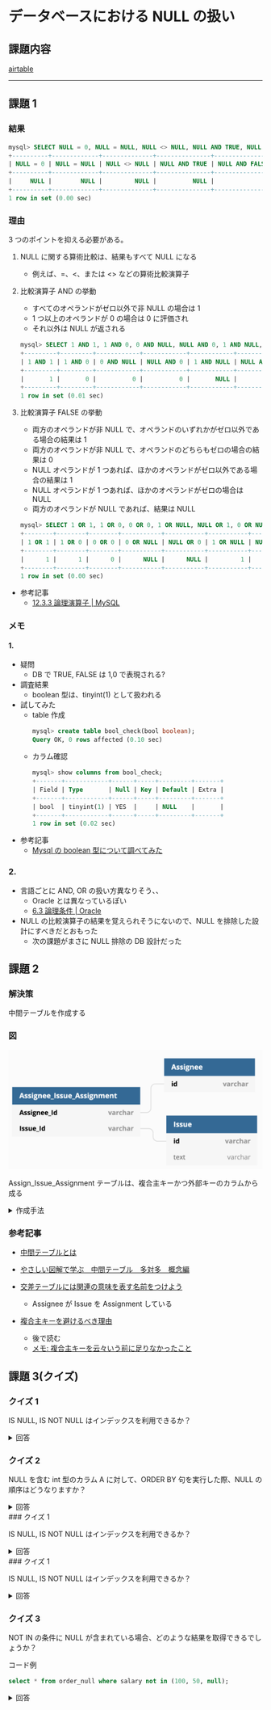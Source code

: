 # データベースにおける NULL の扱い

## 課題内容

[airtable](https://airtable.com/tblTnXBXFOYJ0J7lZ/viwyi8muFtWUlhNKG/rec8vi5umvjrlebyz?blocks=hide)

---

## 課題 1

### 結果

```sql
mysql> SELECT NULL = 0, NULL = NULL, NULL <> NULL, NULL AND TRUE, NULL AND FALSE, NULL OR TRUE;
+----------+-------------+--------------+---------------+----------------+--------------+
| NULL = 0 | NULL = NULL | NULL <> NULL | NULL AND TRUE | NULL AND FALSE | NULL OR TRUE |
+----------+-------------+--------------+---------------+----------------+--------------+
|     NULL |        NULL |         NULL |          NULL |              0 |            1 |
+----------+-------------+--------------+---------------+----------------+--------------+
1 row in set (0.00 sec)
```

### 理由

3 つのポイントを抑える必要がある。

1. NULL に関する算術比較は、結果もすべて NULL になる

   - 例えば、=、<、または <> などの算術比較演算子

2. 比較演算子 AND の挙動

   - すべてのオペランドがゼロ以外で非 NULL の場合は 1
   - 1 つ以上のオペランドが 0 の場合は 0 に評価され
   - それ以外は NULL が返される

   ```sql
   mysql> SELECT 1 AND 1, 1 AND 0, 0 AND NULL, NULL AND 0, 1 AND NULL, NULL AND 1, NULL AND NULL;
   +---------+---------+------------+------------+------------+------------+---------------+
   | 1 AND 1 | 1 AND 0 | 0 AND NULL | NULL AND 0 | 1 AND NULL | NULL AND 1 | NULL AND NULL |
   +---------+---------+------------+------------+------------+------------+---------------+
   |       1 |       0 |          0 |          0 |       NULL |       NULL |          NULL |
   +---------+---------+------------+------------+------------+------------+---------------+
   1 row in set (0.01 sec)
   ```

3. 比較演算子 FALSE の挙動

   - 両方のオペランドが非 NULL で、オペランドのいずれかがゼロ以外である場合の結果は 1
   - 両方のオペランドが非 NULL で、オペランドのどちらもゼロの場合の結果は 0
   - NULL オペランドが 1 つあれば、ほかのオペランドがゼロ以外である場合の結果は 1
   - NULL オペランドが 1 つあれば、ほかのオペランドがゼロの場合は NULL
   - 両方のオペランドが NULL であれば、結果は NULL

   ```sql
   mysql> SELECT 1 OR 1, 1 OR 0, 0 OR 0, 1 OR NULL, NULL OR 1, 0 OR NULL, NULL OR 0, NULL OR NULL;
   +--------+--------+--------+-----------+-----------+-----------+-----------+--------------+
   | 1 OR 1 | 1 OR 0 | 0 OR 0 | 0 OR NULL | NULL OR 0 | 1 OR NULL | NULL OR 1 | NULL OR NULL |
   +--------+--------+--------+-----------+-----------+-----------+-----------+--------------+
   |      1 |      1 |      0 |      NULL |      NULL |         1 |         1 |         NULL |
   +--------+--------+--------+-----------+-----------+-----------+-----------+--------------+
   1 row in set (0.00 sec)
   ```

- 参考記事
  - [12.3.3 論理演算子 | MySQL](https://dev.mysql.com/doc/refman/5.6/ja/working-with-null.html)

### メモ

#### 1.

- 疑問
  - DB で TRUE, FALSE は 1,0 で表現される?
- 調査結果
  - boolean 型は、tinyint(1) として扱われる
- 試してみた
  - table 作成
    ```sql
    mysql> create table bool_check(bool boolean);
    Query OK, 0 rows affected (0.10 sec)
    ```
  - カラム確認
    ```sql
    mysql> show columns from bool_check;
    +-------+------------+------+-----+---------+-------+
    | Field | Type       | Null | Key | Default | Extra |
    +-------+------------+------+-----+---------+-------+
    | bool  | tinyint(1) | YES  |     | NULL    |       |
    +-------+------------+------+-----+---------+-------+
    1 row in set (0.02 sec)
    ```
- 参考記事
  - [Mysql の boolean 型について調べてみた](https://qiita.com/ritukiii/items/3a3667391d4d65678d82)

### 2.

- 言語ごとに AND, OR の扱い方異なりそう、、
  - Oracle とは異なっているぽい
  - [6.3 論理条件 | Oracle](https://docs.oracle.com/cd/E23549_01/apirefs.1111/b61613/conditions.htm#i1052219)
- NULL の比較演算子の結果を覚えられそうにないので、NULL を排除した設計にすべきだとおもった
  - 次の課題がまさに NULL 排除の DB 設計だった

## 課題 2

### 解決策

中間テーブルを作成する

### 図

![db_diagram](./db_diagram.png)

Assign_Issue_Assignment テーブルは、複合主キーかつ外部キーのカラムから成る

<details><summary>作成手法</summary><div>

dbdiagram.io で作成

```
TABLE Assignee {
  id varchar [pk]
}

TABLE Issue {
  id varchar [pk]
  text varchar [NOT NULL]
}

Table Assignee_Issue_Assignment {
  Assignee_Id varchar [pk, ref: > Assignee.id]
  Issue_Id varchar [pk, ref: > Issue.id]
}
```

[dbdiagram.io を使ってコードベースで手軽に ER 図を作成する](https://zenn.dev/ryo_kawamata/articles/introduce-ddbdiagram-io)

</div></details>

### 参考記事

- [中間テーブルとは](https://qiita.com/morikuma709/items/9fde633db9171b36a068)

- [やさしい図解で学ぶ　中間テーブル　多対多　概念編](https://qiita.com/ramuneru/items/db43589551dd0c00fef9)

- [交差テーブルには関連の意味を表す名前をつけよう](https://qiita.com/tkawa/items/dc3e313021f32fd91ca6)

  - Assignee が Issue を Assignment している

- [複合主キーを避けるべき理由](https://torazuka.hatenablog.com/entry/20110713/pk)
  - 後で読む
  - [メモ: 複合主キーを云々いう前に足りなかったこと](https://torazuka.hatenablog.com/entry/20110729/db)

## 課題 3(クイズ)

### クイズ 1

IS NULL, IS NOT NULL はインデックスを利用できるか？

<details><summary>回答</summary><div>

利用できる。
（ただし以前は、インデックスを使わなかったみたい）

- 参考記事

  - [8.2.1.8 IS NULL の最適化 | MySQL Documentation](https://dev.mysql.com/doc/refman/5.6/ja/is-null-optimization.html)
    - > MySQL は、col_name = constant_value に対して使用できる同じ最適化を col_name IS NULL に対しても実行できます。たとえば、MySQL は、インデックスと範囲を使用して、IS NULL を含む NULL を検索できます。
  - [11.2. インデックスの種類 | PostgreSQL 10.5 文書](https://www.postgresql.jp/document/10/html/indexes-types.html)
    - > インデックスの付いた列に対する IS NULL や IS NOT NULL でも B-tree インデックスを使用することができます。
  - [IS NULL はインデックスを使うのか](https://techblog.istyle.co.jp/archives/1514)

    - > NULL はインデックスを使わないって書かれた記事もブログもたくさん見かけます。過去にはそうだったのかも知れません。でも、実装はどんどん変わって行きます。過去に書かれたブログだけを読んでいると、今自分の使っている実装系とは合っていないって事もしばしばあります。やっぱり自分で確かめないとですね！

  - [NULL 撲滅委員会](http://mickindex.sakura.ne.jp/database/db_getout_null.html)
    - > 2. IS NULL、IS NOT NULL を指定する場合、インデックスが参照されないためパフォーマンスが悪い。
    - このブログの筆者の他のシリーズも気になる
      - [リレーショナル・データベースの世界](http://mickindex.sakura.ne.jp/database/idx_database.html)

</div></details>

### クイズ 2

NULL を含む int 型のカラム A に対して、ORDER BY 句を実行した際、NULL の順序はどうなりますか？

<details><summary>回答</summary><div>

MySQL の場合、NULL は最小値として扱われる。
そのため、ORDER BY ASC の場合は先頭に、DESC の場合は末尾に並び替えられてた。

※言語ごとに異なるため、注意

- [NULL と戯れる: ORDER BY と NULL](https://qiita.com/SVC34/items/c23341c79325a0a95979)

```sql
-- table作成
mysql> CREATE TABLE null_order(id int NOT NULL PRIMARY KEY AUTO_INCREMENT, salary int);
Query OK, 0 rows affected (0.23 sec)

-- column確認
mysql> show columns from null_order;
+--------+---------+------+-----+---------+----------------+
| Field  | Type    | Null | Key | Default | Extra          |
+--------+---------+------+-----+---------+----------------+
| id     | int(11) | NO   | PRI | NULL    | auto_increment |
| salary | int(11) | YES  |     | NULL    |                |
+--------+---------+------+-----+---------+----------------+
2 rows in set (0.00 sec)

-- データ追加
mysql> insert into null_order (salary) values (10), (NULL), (100), (90), (NULL), (20), (80), (70), (NULL), (40), (30), (60), (50), (NULL);
Query OK, 14 rows affected (0.04 sec)
Records: 14  Duplicates: 0  Warnings: 0

-- selectで確認
mysql> select * from null_order;
+----+--------+
| id | salary |
+----+--------+
|  1 |     10 |
|  2 |   NULL |
|  3 |    100 |
|  4 |     90 |
|  5 |   NULL |
|  6 |     20 |
|  7 |     80 |
|  8 |     70 |
|  9 |   NULL |
| 10 |     40 |
| 11 |     30 |
| 12 |     60 |
| 13 |     50 |
| 14 |   NULL |
+----+--------+
14 rows in set (0.00 sec)

-- order by 実行結果 (ASC)
mysql> select * from null_order order by salary;
+----+--------+
| id | salary |
+----+--------+
|  2 |   NULL |
|  5 |   NULL |
|  9 |   NULL |
| 14 |   NULL |
|  1 |     10 |
|  6 |     20 |
| 11 |     30 |
| 10 |     40 |
| 13 |     50 |
| 12 |     60 |
|  8 |     70 |
|  7 |     80 |
|  4 |     90 |
|  3 |    100 |
+----+--------+
14 rows in set (0.01 sec)

-- order by 実行結果 (ASC)
mysql> select * from null_order order by salary desc;
+----+--------+
| id | salary |
+----+--------+
|  3 |    100 |
|  4 |     90 |
|  7 |     80 |
|  8 |     70 |
| 12 |     60 |
| 13 |     50 |
| 10 |     40 |
| 11 |     30 |
|  6 |     20 |
|  1 |     10 |
|  2 |   NULL |
|  5 |   NULL |
|  9 |   NULL |
| 14 |   NULL |
+----+--------+
14 rows in set (0.00 sec)

-- PostgreSQL や ORACLE で利用可能な NULLS FIRST を MySQL で実現する方法
mysql> select * from null_order order by salary IS NULL desc, salary desc;
+----+--------+
| id | salary |
+----+--------+
|  2 |   NULL |
|  5 |   NULL |
|  9 |   NULL |
| 14 |   NULL |
|  3 |    100 |
|  4 |     90 |
|  7 |     80 |
|  8 |     70 |
| 12 |     60 |
| 13 |     50 |
| 10 |     40 |
| 11 |     30 |
|  6 |     20 |
|  1 |     10 |
+----+--------+
14 rows in set (0.00 sec)
```

</div></details>
### クイズ 1

IS NULL, IS NOT NULL はインデックスを利用できるか？

<details><summary>回答</summary><div>

利用できる。
（ただし以前は、インデックスを使わなかったみたい）

- 参考記事

  - [8.2.1.8 IS NULL の最適化 | MySQL Documentation](https://dev.mysql.com/doc/refman/5.6/ja/is-null-optimization.html)
    - > MySQL は、col_name = constant_value に対して使用できる同じ最適化を col_name IS NULL に対しても実行できます。たとえば、MySQL は、インデックスと範囲を使用して、IS NULL を含む NULL を検索できます。
  - [11.2. インデックスの種類 | PostgreSQL 10.5 文書](https://www.postgresql.jp/document/10/html/indexes-types.html)
    - > インデックスの付いた列に対する IS NULL や IS NOT NULL でも B-tree インデックスを使用することができます。
  - [IS NULL はインデックスを使うのか](https://techblog.istyle.co.jp/archives/1514)

    - > NULL はインデックスを使わないって書かれた記事もブログもたくさん見かけます。過去にはそうだったのかも知れません。でも、実装はどんどん変わって行きます。過去に書かれたブログだけを読んでいると、今自分の使っている実装系とは合っていないって事もしばしばあります。やっぱり自分で確かめないとですね！

  - [NULL 撲滅委員会](http://mickindex.sakura.ne.jp/database/db_getout_null.html)
    - > 2. IS NULL、IS NOT NULL を指定する場合、インデックスが参照されないためパフォーマンスが悪い。
    - このブログの筆者の他のシリーズも気になる
      - [リレーショナル・データベースの世界](http://mickindex.sakura.ne.jp/database/idx_database.html)

</div></details>
### クイズ 1

IS NULL, IS NOT NULL はインデックスを利用できるか？

<details><summary>回答</summary><div>

利用できる。
（ただし以前は、インデックスを使わなかったみたい）

- 参考記事

  - [8.2.1.8 IS NULL の最適化 | MySQL Documentation](https://dev.mysql.com/doc/refman/5.6/ja/is-null-optimization.html)
    - > MySQL は、col_name = constant_value に対して使用できる同じ最適化を col_name IS NULL に対しても実行できます。たとえば、MySQL は、インデックスと範囲を使用して、IS NULL を含む NULL を検索できます。
  - [11.2. インデックスの種類 | PostgreSQL 10.5 文書](https://www.postgresql.jp/document/10/html/indexes-types.html)
    - > インデックスの付いた列に対する IS NULL や IS NOT NULL でも B-tree インデックスを使用することができます。
  - [IS NULL はインデックスを使うのか](https://techblog.istyle.co.jp/archives/1514)

    - > NULL はインデックスを使わないって書かれた記事もブログもたくさん見かけます。過去にはそうだったのかも知れません。でも、実装はどんどん変わって行きます。過去に書かれたブログだけを読んでいると、今自分の使っている実装系とは合っていないって事もしばしばあります。やっぱり自分で確かめないとですね！

  - [NULL 撲滅委員会](http://mickindex.sakura.ne.jp/database/db_getout_null.html)
    - > 2. IS NULL、IS NOT NULL を指定する場合、インデックスが参照されないためパフォーマンスが悪い。
    - このブログの筆者の他のシリーズも気になる
      - [リレーショナル・データベースの世界](http://mickindex.sakura.ne.jp/database/idx_database.html)

</div></details>

### クイズ 3

NOT IN の条件に NULL が含まれている場合、どのような結果を取得できるでしょうか？

コード例

```sql
select * from order_null where salary not in (100, 50, null);
```

<details><summary>回答</summary><div>

常に空の結果セットが返る。

```sql
mysql> select * from null_order where salary not in (100, 50, null);
Empty set (0.00 sec)
```

理由としては、Salary <> NULL は常に FALSE となるため。

</div></details>
